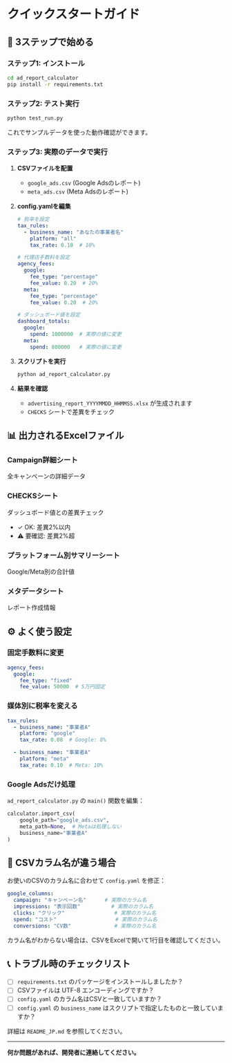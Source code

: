 # クイックスタートガイド

## 🎯 3ステップで始める

### ステップ1: インストール

```bash
cd ad_report_calculator
pip install -r requirements.txt
```

### ステップ2: テスト実行

```bash
python test_run.py
```

これでサンプルデータを使った動作確認ができます。

### ステップ3: 実際のデータで実行

1. **CSVファイルを配置**
   - `google_ads.csv` (Google Adsのレポート)
   - `meta_ads.csv` (Meta Adsのレポート)

2. **config.yamlを編集**
   ```yaml
   # 税率を設定
   tax_rules:
     - business_name: "あなたの事業者名"
       platform: "all"
       tax_rate: 0.10  # 10%

   # 代理店手数料を設定
   agency_fees:
     google:
       fee_type: "percentage"
       fee_value: 0.20  # 20%
     meta:
       fee_type: "percentage"
       fee_value: 0.20  # 20%

   # ダッシュボード値を設定
   dashboard_totals:
     google:
       spend: 1000000  # 実際の値に変更
     meta:
       spend: 800000   # 実際の値に変更
   ```

3. **スクリプトを実行**
   ```bash
   python ad_report_calculator.py
   ```

4. **結果を確認**
   - `advertising_report_YYYYMMDD_HHMMSS.xlsx` が生成されます
   - `CHECKS` シートで差異をチェック

## 📊 出力されるExcelファイル

### Campaign詳細シート
全キャンペーンの詳細データ

### CHECKSシート
ダッシュボード値との差異チェック
- ✓ OK: 差異2%以内
- ⚠ 要確認: 差異2%超

### プラットフォーム別サマリーシート
Google/Meta別の合計値

### メタデータシート
レポート作成情報

## ⚙️ よく使う設定

### 固定手数料に変更

```yaml
agency_fees:
  google:
    fee_type: "fixed"
    fee_value: 50000  # 5万円固定
```

### 媒体別に税率を変える

```yaml
tax_rules:
  - business_name: "事業者A"
    platform: "google"
    tax_rate: 0.08  # Google: 8%

  - business_name: "事業者A"
    platform: "meta"
    tax_rate: 0.10  # Meta: 10%
```

### Google Adsだけ処理

`ad_report_calculator.py` の `main()` 関数を編集：

```python
calculator.import_csv(
    google_path="google_ads.csv",
    meta_path=None,  # Metaは処理しない
    business_name="事業者A"
)
```

## 🔧 CSVカラム名が違う場合

お使いのCSVのカラム名に合わせて `config.yaml` を修正：

```yaml
google_columns:
  campaign: "キャンペーン名"      # 実際のカラム名
  impressions: "表示回数"          # 実際のカラム名
  clicks: "クリック"                # 実際のカラム名
  spend: "コスト"                   # 実際のカラム名
  conversions: "CV数"              # 実際のカラム名
```

カラム名がわからない場合は、CSVをExcelで開いて1行目を確認してください。

## 📞 トラブル時のチェックリスト

- [ ] `requirements.txt` のパッケージをインストールしましたか？
- [ ] CSVファイルは UTF-8 エンコーディングですか？
- [ ] `config.yaml` のカラム名はCSVと一致していますか？
- [ ] `config.yaml` の `business_name` はスクリプトで指定したものと一致していますか？

詳細は `README_JP.md` を参照してください。

---

**何か問題があれば、開発者に連絡してください。**
